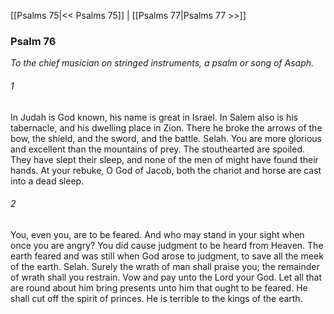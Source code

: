 [[Psalms 75|<< Psalms 75]]  |  [[Psalms 77|Psalms 77 >>]]

### Psalm 76

*To the chief musician on stringed instruments, a psalm or song of Asaph.*

###### 1
In Judah is God known, his name is great in Israel. In Salem also is his tabernacle, and his dwelling place in Zion. There he broke the arrows of the bow, the shield, and the sword, and the battle. Selah. You are more glorious and excellent than the mountains of prey. The stouthearted are spoiled. They have slept their sleep, and none of the men of might have found their hands. At your rebuke, O God of Jacob, both the chariot and horse are cast into a dead sleep.

###### 2
You, even you, are to be feared. And who may stand in your sight when once you are angry? You did cause judgment to be heard from Heaven. The earth feared and was still when God arose to judgment, to save all the meek of the earth. Selah. Surely the wrath of man shall praise you; the remainder of wrath shall you restrain. Vow and pay unto the Lord your God. Let all that are round about him bring presents unto him that ought to be feared. He shall cut off the spirit of princes. He is terrible to the kings of the earth.